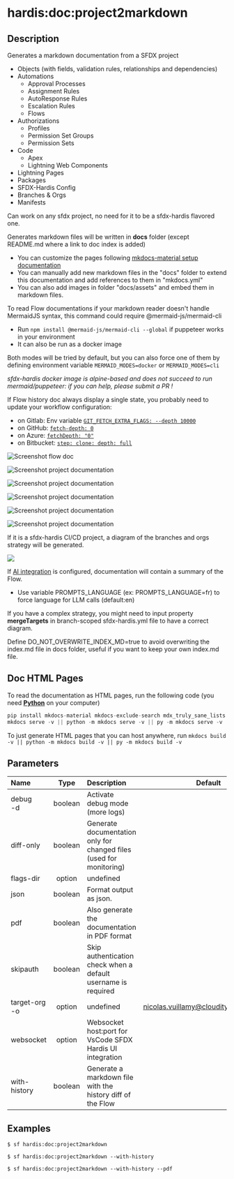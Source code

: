 <!-- This file has been generated with command 'sf hardis:doc:plugin:generate'. Please do not update it manually or it may be overwritten -->
# hardis:doc:project2markdown

## Description

Generates a markdown documentation from a SFDX project

- Objects (with fields, validation rules, relationships and dependencies)
- Automations
  - Approval Processes
  - Assignment Rules
  - AutoResponse Rules
  - Escalation Rules
  - Flows
- Authorizations
  - Profiles
  - Permission Set Groups
  - Permission Sets
- Code
  - Apex
  - Lightning Web Components
- Lightning Pages
- Packages
- SFDX-Hardis Config
- Branches & Orgs
- Manifests

Can work on any sfdx project, no need for it to be a sfdx-hardis flavored one.

Generates markdown files will be written in **docs** folder (except README.md where a link to doc index is added)

- You can customize the pages following [mkdocs-material setup documentation](https://squidfunk.github.io/mkdocs-material/setup/)
- You can manually add new markdown files in the "docs" folder to extend this documentation and add references to them in "mkdocs.yml"
- You can also add images in folder "docs/assets" and embed them in markdown files.

To read Flow documentations if your markdown reader doesn't handle MermaidJS syntax, this command could require @mermaid-js/mermaid-cli

- Run `npm install @mermaid-js/mermaid-cli --global` if puppeteer works in your environment
- It can also be run as a docker image

Both modes will be tried by default, but you can also force one of them by defining environment variable `MERMAID_MODES=docker` or `MERMAID_MODES=cli`

_sfdx-hardis docker image is alpine-based and does not succeed to run mermaid/puppeteer: if you can help, please submit a PR !_

If Flow history doc always display a single state, you probably need to update your workflow configuration:

- on Gitlab: Env variable [`GIT_FETCH_EXTRA_FLAGS: --depth 10000`](https://github.com/hardisgroupcom/sfdx-hardis/blob/main/defaults/monitoring/.gitlab-ci.yml#L11)
- on GitHub: [`fetch-depth: 0`](https://github.com/hardisgroupcom/sfdx-hardis/blob/main/defaults/monitoring/.github/workflows/org-monitoring.yml#L58)
- on Azure: [`fetchDepth: "0"`](https://github.com/hardisgroupcom/sfdx-hardis/blob/main/defaults/monitoring/azure-pipelines.yml#L39)
- on Bitbucket: [`step: clone: depth: full`](https://github.com/hardisgroupcom/sfdx-hardis/blob/main/defaults/monitoring/bitbucket-pipelines.yml#L18)

![Screenshot flow doc](https://github.com/hardisgroupcom/sfdx-hardis/raw/main/docs/assets/images/screenshot-flow-doc.jpg)

![Screenshot project documentation](https://github.com/hardisgroupcom/sfdx-hardis/raw/main/docs/assets/images/screenshot-project-doc.jpg)

![Screenshot project documentation](https://github.com/hardisgroupcom/sfdx-hardis/raw/main/docs/assets/images/screenshot-project-doc-2.jpg)

![Screenshot project documentation](https://github.com/hardisgroupcom/sfdx-hardis/raw/main/docs/assets/images/screenshot-object-diagram.jpg)

![Screenshot project documentation](https://github.com/hardisgroupcom/sfdx-hardis/raw/main/docs/assets/images/screenshot-project-doc-profile.gif)

![Screenshot project documentation](https://github.com/hardisgroupcom/sfdx-hardis/raw/main/docs/assets/images/screenshot-doc-apex.png)

If it is a sfdx-hardis CI/CD project, a diagram of the branches and orgs strategy will be generated.

![](https://github.com/hardisgroupcom/sfdx-hardis/raw/main/docs/assets/images/screenshot-doc-branches-strategy.jpg)

If [AI integration](https://sfdx-hardis.cloudity.com/salesforce-ai-setup/) is configured, documentation will contain a summary of the Flow.

- Use variable PROMPTS_LANGUAGE (ex: PROMPTS_LANGUAGE=fr) to force language for LLM calls (default:en)

If you have a complex strategy, you might need to input property **mergeTargets** in branch-scoped sfdx-hardis.yml file to have a correct diagram.

Define DO_NOT_OVERWRITE_INDEX_MD=true to avoid overwriting the index.md file in docs folder, useful if you want to keep your own index.md file.

## Doc HTML Pages

To read the documentation as HTML pages, run the following code (you need [**Python**](https://www.python.org/downloads/) on your computer)

```python
pip install mkdocs-material mkdocs-exclude-search mdx_truly_sane_lists || python -m pip install mkdocs-material mkdocs-exclude-search mdx_truly_sane_lists || py -m pip install mkdocs-material mkdocs-exclude-search mdx_truly_sane_lists
mkdocs serve -v || python -m mkdocs serve -v || py -m mkdocs serve -v
```

To just generate HTML pages that you can host anywhere, run `mkdocs build -v || python -m mkdocs build -v || py -m mkdocs build -v`



## Parameters

| Name              |  Type   | Description                                                         |                Default                 | Required | Options |
|:------------------|:-------:|:--------------------------------------------------------------------|:--------------------------------------:|:--------:|:-------:|
| debug<br/>-d      | boolean | Activate debug mode (more logs)                                     |                                        |          |         |
| diff-only         | boolean | Generate documentation only for changed files (used for monitoring) |                                        |          |         |
| flags-dir         | option  | undefined                                                           |                                        |          |         |
| json              | boolean | Format output as json.                                              |                                        |          |         |
| pdf               | boolean | Also generate the documentation in PDF format                       |                                        |          |         |
| skipauth          | boolean | Skip authentication check when a default username is required       |                                        |          |         |
| target-org<br/>-o | option  | undefined                                                           | nicolas.vuillamy@cloudity.com.playnico |          |         |
| websocket         | option  | Websocket host:port for VsCode SFDX Hardis UI integration           |                                        |          |         |
| with-history      | boolean | Generate a markdown file with the history diff of the Flow          |                                        |          |         |

## Examples

```shell
$ sf hardis:doc:project2markdown
```

```shell
$ sf hardis:doc:project2markdown --with-history
```

```shell
$ sf hardis:doc:project2markdown --with-history --pdf
```


